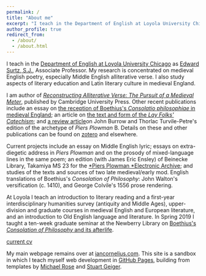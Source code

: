 ```yaml
---
permalink: /
title: "About me"
excerpt: "I teach in the Department of English at Loyola University Chicago"
author_profile: true
redirect_from: 
  - /about/
  - /about.html
---
```


I teach in the [Department of English at Loyola University Chicago](http://www.luc.edu/english/index.shtml) as [Edward Surtz, S.J.](https://www.luc.edu/english/surtz.shtml), Associate Professor. 
My research is concentrated on medieval English poetry, especially Middle English alliterative verse. 
I also study aspects of literary education and Latin literary culture in medieval England. 

I am author of [*Reconstructing Alliterative Verse: The Pursuit of a Medieval Meter*](http://www.cambridge.org/9781107154100), published by Cambridge University Press. 
Other recent publications include an essay on 
[the reception of Boethius's *Consolatio philosophiae* in medieval England](https://www.oxfordscholarship.com/view/10.1093/acprof:oso/9780199587230.001.0001/acprof-9780199587230-chapter-14);
an article on [the text and form of the *Lay Folks' Catechism*](https://academic.oup.com/res/article-abstract/70/293/14/5232559); 
and [a review article](https://www.brepolsonline.net/doi/10.1484/J.YLS.5.116161)on John Burrow and Thorlac Turvile-Petre's edition of the archetype of *Piers Plowman* B.
Details on these and other publications can be found on [zotero](https://www.zotero.org/irc7) and elsewhere. 

Current projects include 
an essay on Middle English lyric; 
essays on extra-diegetic address in *Piers Plowman*
and on the prosody of mixed-language lines in the same poem; 
an edition (with James Eric Ensley) of Beinecke Library, Takamiya MS 23 for the [*Piers Plowman *Electronic Archive](http://piers.chass.ncsu.edu/); 
and studies of the texts and sources of two late medieval/early mod. English translations of Boethius's *Consolation of Philosophy*: 
John Walton's versification (c. 1410), 
and George Colvile's 1556 prose rendering.

At Loyola I teach an introduction to literary reading and a first-year interdisciplinary humanities survey (antiquity and Middle Ages), upper-division and graduate courses in medieval English and European literature, and an introduction to Old English language and literature. 
In Spring 2019 I taught a ten-week graduate seminar at the Newberry Library on [Boethius's *Consolation of Philosophy* and its afterlife](https://icornelius.github.io/boethius2019/).

[current cv](https://icornelius.github.io/files/cornelius-cv.pdf)

My main webpage remains over at [iancornelius.com](https://www.iancornelius.com). 
This site is a sandbox in which I teach myself web development in [GitHub Pages](https://pages.github.com/), building from templates by [Michael Rose](https://mademistakes.com/) and [Stuart Geiger](http://stuartgeiger.com/).
